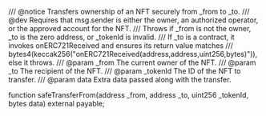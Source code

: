 /// @notice Transfers ownership of an NFT securely from _from to _to.
/// @dev Requires that msg.sender is either the owner, an authorized operator, or the approved account for the NFT.
/// Throws if _from is not the owner, _to is the zero address, or _tokenId is invalid.
/// If _to is a contract, it invokes onERC721Received and ensures its return value matches
/// bytes4(keccak256("onERC721Received(address,address,uint256,bytes)")), else it throws.
/// @param _from The current owner of the NFT.
/// @param _to The recipient of the NFT.
/// @param _tokenId The ID of the NFT to transfer.
/// @param data Extra data passed along with the transfer.

function safeTransferFrom(address _from, address _to, uint256 _tokenId, bytes data) external payable;